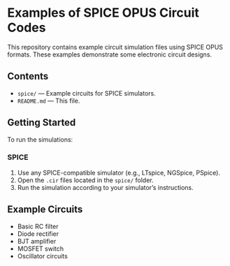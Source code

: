 # Examples of SPICE OPUS Circuit Codes

This repository contains example circuit simulation files using SPICE OPUS formats. These examples demonstrate some electronic circuit designs.

## Contents

- `spice/` — Example circuits for SPICE simulators.
- `README.md` — This file.

## Getting Started

To run the simulations:

### SPICE

1. Use any SPICE-compatible simulator (e.g., LTspice, NGSpice, PSpice).
2. Open the `.cir` files located in the `spice/` folder.
3. Run the simulation according to your simulator’s instructions.


## Example Circuits

- Basic RC filter
- Diode rectifier
- BJT amplifier
- MOSFET switch
- Oscillator circuits
